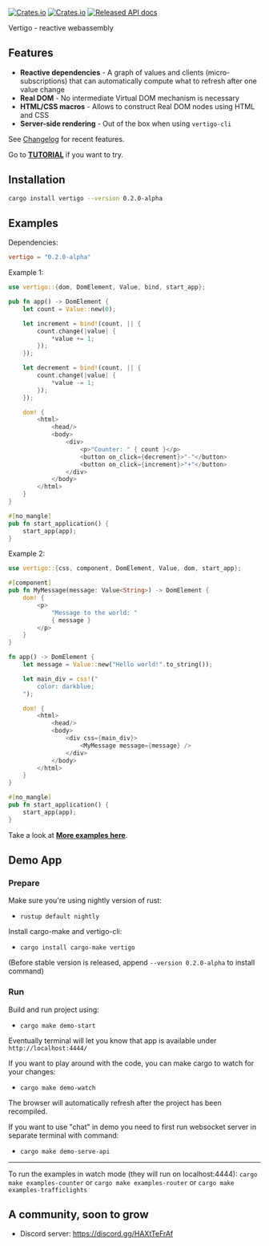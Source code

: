 [![Crates.io](https://img.shields.io/crates/d/vertigo.svg)](https://crates.io/crates/vertigo)
[![Crates.io](https://img.shields.io/crates/v/vertigo.svg)](https://crates.io/crates/vertigo)
[![Released API docs](https://docs.rs/vertigo/badge.svg)](https://docs.rs/vertigo)

Vertigo - reactive webassembly

## Features

* **Reactive dependencies** - A graph of values and clients (micro-subscriptions) that can automatically compute what to refresh after one value change
* **Real DOM** - No intermediate Virtual DOM mechanism is necessary
* **HTML/CSS macros** - Allows to construct Real DOM nodes using HTML and CSS
* **Server-side rendering** - Out of the box when using `vertigo-cli`

See [Changelog](https://github.com/vertigo-web/vertigo/blob/master/CHANGES.md) for recent features.

Go to **[TUTORIAL](https://github.com/vertigo-web/vertigo/blob/master/tutorial.md)** if you want to try.

## Installation

```sh
cargo install vertigo --version 0.2.0-alpha
```

## Examples

Dependencies:

```toml
vertigo = "0.2.0-alpha"
```

Example 1:

```rust
use vertigo::{dom, DomElement, Value, bind, start_app};

pub fn app() -> DomElement {
    let count = Value::new(0);

    let increment = bind!(count, || {
        count.change(|value| {
            *value += 1;
        });
    });

    let decrement = bind!(count, || {
        count.change(|value| {
            *value -= 1;
        });
    });

    dom! {
        <html>
            <head/>
            <body>
                <div>
                    <p>"Counter: " { count }</p>
                    <button on_click={decrement}>"-"</button>
                    <button on_click={increment}>"+"</button>
                </div>
            </body>
        </html>
    }
}

#[no_mangle]
pub fn start_application() {
    start_app(app);
}
```

Example 2:

```rust
use vertigo::{css, component, DomElement, Value, dom, start_app};

#[component]
pub fn MyMessage(message: Value<String>) -> DomElement {
    dom! {
        <p>
            "Message to the world: "
            { message }
        </p>
    }
}

fn app() -> DomElement {
    let message = Value::new("Hello world!".to_string());

    let main_div = css!("
        color: darkblue;
    ");

    dom! {
        <html>
            <head/>
            <body>
                <div css={main_div}>
                    <MyMessage message={message} />
                </div>
            </body>
        </html>
    }
}

#[no_mangle]
pub fn start_application() {
    start_app(app);
}
```

Take a look at **[More examples here](https://github.com/vertigo-web/vertigo/tree/master/examples)**.

## Demo App

### Prepare

Make sure you're using nightly version of rust:

* `rustup default nightly`

Install cargo-make and vertigo-cli:

* `cargo install cargo-make vertigo`

(Before stable version is released, append `--version 0.2.0-alpha` to install command)

### Run

Build and run project using:

* `cargo make demo-start`

Eventually terminal will let you know that app is available under `http://localhost:4444/`

If you want to play around with the code, you can make cargo to watch for your changes:

* `cargo make demo-watch`

The browser will automatically refresh after the project has been recompiled.

If you want to use "chat" in demo you need to first run websocket server in separate terminal with command:

* `cargo make demo-serve-api`

--------------

To run the examples in watch mode (they will run on localhost:4444):
`cargo make examples-counter` or `cargo make examples-router` or `cargo make examples-trafficlights`

## A community, soon to grow

* Discord server: <https://discord.gg/HAXtTeFrAf>
